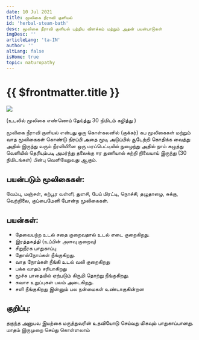 ```yaml
---
date: 10 Jul 2021
title: மூலிகை நீராவி குளியல்
id: 'herbal-steam-bath'
desc: மூலிகை நீராவி குளியல் பற்றிய விளக்கம் மற்றும் அதன் பயன்பாடுகள்
imgDesc: ''
articleLang: 'ta-IN'
author: ''
altLang: false
isHome: true
topic: naturopathy
---
```


<altLang />

# {{ $frontmatter.title }}

![](/img/naturopathy/steam-bath.jpeg)

(உடலில் மூலிகை எண்ணெய் தேய்த்து 30  நிமிடம்  கழித்து )

மூலிகை நீராவி குளியல் என்பது ஒரு கொள்கலனில் (குக்கர்) கப மூலிகைகள் மற்றும் வாத மூலிகைகள் கொண்டு நிரப்பி அதை மூடி அடுப்பில் சூடேற்றி கொதிக்க வைத்து அதில் இருந்து வரும் நீரவியினை ஒரு மரப்பெட்டியில் நுழைந்து அதில் நாம் கழுத்து வெளியில் தெரியும்படி அமர்ந்து தலைக்கு ஈர துணியால் சுற்றி நிலையாய் இருந்து (30 நிமிடங்கள்) பின்பு வெளியேறுவது ஆகும். 

## பயன்படும் மூலிகைகள்:

வேம்பு, மஞ்சள், கற்பூர வள்ளி, துளசி, பேய் மிரட்டி, நொச்சி, தழுதாழை, சுக்கு, வெற்றிலை, குப்பைமேனி போன்ற மூலிகைகள்.

## பயன்கள்:

- தேவையற்ற உடல் சதை குறைவதால் உடல் எடை குறைகிறது.
- இரத்தசுத்தி (உப்பின் அளவு குறைவு)
- சிறுநீரக பாதுகாப்பு
- தோல்நோய்கள் நீங்குகிறது.
- வாத நோய்கள் நீங்கி உடல் வலி குறைகிறது
- பக்க வாதம் சரியாகிறது
- மூச்சு பாதையில் ஏற்படும் கிருமி தொற்று நீங்குகிறது.
- சுவாச உறுப்புகள் பலம் அடைகிறது.
- சளி நீங்குகிறது இன்னும் பல நன்மைகள் உண்டாகுகின்றன

## குறிப்பு:

தகுந்த அனுபவ இயற்கை மருத்துவரின் உதவியோடு செய்வது மிகவும் பாதுகாப்பானது. மாதம் இருமுறை செய்து கொள்ளலாம்

<style>
   
</style>